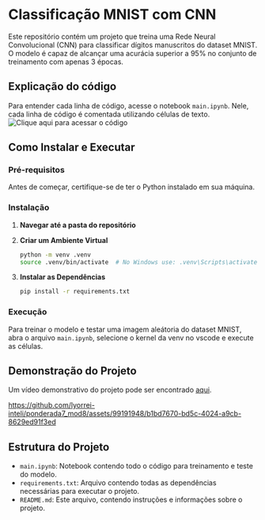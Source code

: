 # Classificação MNIST com CNN

Este repositório contém um projeto que treina uma Rede Neural Convolucional (CNN) para classificar dígitos manuscritos do dataset MNIST. O modelo é capaz de alcançar uma acurácia superior a 95% no conjunto de treinamento com apenas 3 épocas.

## Explicação do código
Para entender cada linha de código, acesse o notebook `main.ipynb`. Nele, cada linha de código é comentada utilizando células de texto.
![Clique aqui para acessar o código](https://github.com/lyorrei-inteli/ponderada7_mod8/blob/main/main.ipynb)

## Como Instalar e Executar

### Pré-requisitos

Antes de começar, certifique-se de ter o Python instalado em sua máquina.

### Instalação

1. **Navegar até a pasta do repositório**

2. **Criar um Ambiente Virtual**

   ```bash
   python -m venv .venv
   source .venv/bin/activate  # No Windows use: .venv\Scripts\activate
   ```

3. **Instalar as Dependências**

   ```bash
   pip install -r requirements.txt
   ```

### Execução

Para treinar o modelo e testar uma imagem aleátoria do dataset MNIST, abra o arquivo `main.ipynb`, selecione o kernel da venv no vscode e execute as células.

## Demonstração do Projeto

Um vídeo demonstrativo do projeto pode ser encontrado [aqui](https://youtu.be/g6iFRGz9sGY).


https://github.com/lyorrei-inteli/ponderada7_mod8/assets/99191948/b1bd7670-bd5c-4024-a9cb-8629ed91f3ed


## Estrutura do Projeto

- `main.ipynb`: Notebook contendo todo o código para treinamento e teste do modelo.
- `requirements.txt`: Arquivo contendo todas as dependências necessárias para executar o projeto.
- `README.md`: Este arquivo, contendo instruções e informações sobre o projeto.
